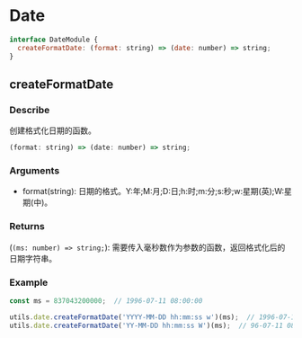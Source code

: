 # Date
```js
interface DateModule {
  createFormatDate: (format: string) => (date: number) => string;
}
```

## createFormatDate
### Describe
创建格式化日期的函数。
```js
(format: string) => (date: number) => string;
```

### Arguments
  - format(string): 日期的格式。Y:年;M:月;D:日;h:时;m:分;s:秒;w:星期(英);W:星期(中)。

### Returns
(```(ms: number) => string;```): 需要传入毫秒数作为参数的函数，返回格式化后的日期字符串。

### Example
```js
const ms = 837043200000;  // 1996-07-11 08:00:00

utils.date.createFormatDate('YYYY-MM-DD hh:mm:ss w')(ms);  // 1996-07-11 08:00:00 Thur.
utils.date.createFormatDate('YY-MM-DD hh:mm:ss W')(ms);  // 96-07-11 08:00:00 星期四
```